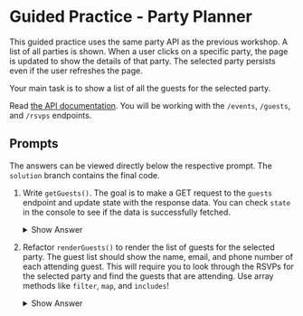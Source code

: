 # Guided Practice - Party Planner

This guided practice uses the same party API as the previous workshop. A list of all parties is shown. When a user clicks on a specific party, the page is updated to show the details of that party. The selected party persists even if the user refreshes the page.

Your main task is to show a list of all the guests for the selected party.

Read [the API documentation](https://fsa-async-await.herokuapp.com/api/). You will be working with the `/events`, `/guests`, and `/rsvps` endpoints.

## Prompts

The answers can be viewed directly below the respective prompt. The `solution` branch contains the final code.

1. Write `getGuests()`. The goal is to make a GET request to the `guests` endpoint and update state with the response data. You can check `state` in the console to see if the data is successfully fetched.

   <details>
   <summary>Show Answer</summary>

   ```js
   async function getGuests() {
     try {
       const response = await fetch(API + "/guests");
       const json = await response.json();
       state.guests = json.data;
     } catch (error) {
       console.error(error);
     }
   }
   ```

   </details>

2. Refactor `renderGuests()` to render the list of guests for the selected party. The guest list should show the name, email, and phone number of each attending guest. This will require you to look through the RSVPs for the selected party and find the guests that are attending. Use array methods like `filter`, `map`, and `includes`!

   <details>
   <summary>Show Answer</summary>

   ```js
   function renderGuests() {
     $guests.hidden = false;

     // Get guests for the current party
     const rsvps = state.rsvps.filter(
       (rsvp) => rsvp.eventId === state.event.id
     );
     const guestIds = rsvps.map((rsvp) => rsvp.guestId);
     const guests = state.guests.filter((guest) => guestIds.includes(guest.id));

     if (!guests.length) {
       $guestList.innerHTML = "<li>No guests yet!</li>";
       return;
     }

     const guestList = guests.map((guest) => {
       const guestInfo = document.createElement("li");
       guestInfo.innerHTML = `
         <span>${guest.name}</span>
         <span>${guest.email}</span>
         <span>${guest.phone}</span>
       `;
       return guestInfo;
     });

     $guestList.replaceChildren(...guestList);
   }
   ```

   </details>
